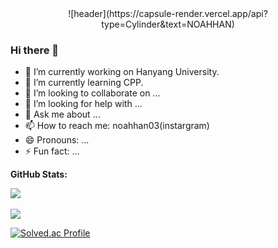 <div align="center">
  ![header](https://capsule-render.vercel.app/api?type=Cylinder&text=NOAHHAN)
</div>

### Hi there 👋

- 🔭 I’m currently working on Hanyang University.
- 🌱 I’m currently learning CPP.
- 👯 I’m looking to collaborate on ...
- 🤔 I’m looking for help with ...
- 💬 Ask me about ...
- 📫 How to reach me: noahhan03(instargram)
- 😄 Pronouns: ...
- ⚡ Fun fact: ...

**GitHub Stats:**
 
<img src="https://github-readme-stats.vercel.app/api/top-langs/?username=noahhan03&layout=compact"><br><br>
<img src="https://github-readme-stats.vercel.app/api?username=noahhan03&show_icons=true">

[![Solved.ac Profile](http://mazassumnida.wtf/api/v2/generate_badge?boj=gksshdk)](https://solved.ac/gksshdk/)
